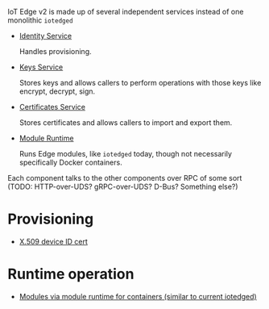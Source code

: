 IoT Edge v2 is made up of several independent services instead of one monolithic `iotedged`

- [Identity Service](identity-service.md)

    Handles provisioning.


- [Keys Service](keys-service.md)

    Stores keys and allows callers to perform operations with those keys like encrypt, decrypt, sign.


- [Certificates Service](certificates-service.md)

    Stores certificates and allows callers to import and export them.


- [Module Runtime](module-runtime.md)

    Runs Edge modules, like `iotedged` today, though not necessarily specifically Docker containers.


Each component talks to the other components over RPC of some sort (TODO: HTTP-over-UDS? gRPC-over-UDS? D-Bus? Something else?)


# Provisioning

- [X.509 device ID cert](provisioning-x509-deviceid.md)


# Runtime operation

- [Modules via module runtime for containers (similar to current iotedged)](mr-operation.md)
